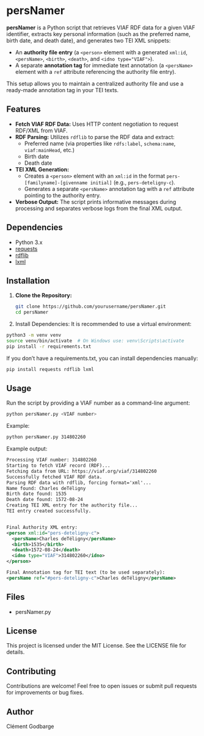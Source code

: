 # persNamer

**persNamer** is a Python script that retrieves VIAF RDF data for a given VIAF identifier, extracts key personal information (such as the preferred name, birth date, and death date), and generates two TEI XML snippets:

- An **authority file entry** (a `<person>` element with a generated `xml:id`, `<persName>`, `<birth>`, `<death>`, and `<idno type="VIAF">`).
- A separate **annotation tag** for immediate text annotation (a `<persName>` element with a `ref` attribute referencing the authority file entry).

This setup allows you to maintain a centralized authority file and use a ready-made annotation tag in your TEI texts.

## Features

- **Fetch VIAF RDF Data:** Uses HTTP content negotiation to request RDF/XML from VIAF.
- **RDF Parsing:** Utilizes `rdflib` to parse the RDF data and extract:
  - Preferred name (via properties like `rdfs:label`, `schema:name`, `viaf:mainHead`, etc.)
  - Birth date
  - Death date
- **TEI XML Generation:**
  - Creates a `<person>` element with an `xml:id` in the format `pers-[familyname]-[givenname initial]` (e.g., `pers-deteligny-c`).
  - Generates a separate `<persName>` annotation tag with a `ref` attribute pointing to the authority entry.
- **Verbose Output:** The script prints informative messages during processing and separates verbose logs from the final XML output.

## Dependencies

- Python 3.x
- [requests](https://pypi.org/project/requests/)
- [rdflib](https://pypi.org/project/rdflib/)
- [lxml](https://pypi.org/project/lxml/)

## Installation

1. **Clone the Repository:**

   ```bash
   git clone https://github.com/yourusername/persNamer.git
   cd persNamer

2.	Install Dependencies:
It is recommended to use a virtual environment:
  ```bash
  python3 -m venv venv
  source venv/bin/activate  # On Windows use: venv\Scripts\activate
  pip install -r requirements.txt
  ```
If you don’t have a requirements.txt, you can install dependencies manually:
  ```bash
  pip install requests rdflib lxml
  ```

## Usage
Run the script by providing a VIAF number as a command-line argument:
  ```bash
  python persNamer.py <VIAF number>
  ```
Example: 
  ```bash
  python persNamer.py 314802260
  ```
Example output:
  ```xml
  Processing VIAF number: 314802260
  Starting to fetch VIAF record (RDF)...
  Fetching data from URL: https://viaf.org/viaf/314802260
  Successfully fetched VIAF RDF data.
  Parsing RDF data with rdflib, forcing format='xml'...
  Name found: Charles deTéligny
  Birth date found: 1535
  Death date found: 1572-08-24
  Creating TEI XML entry for the authority file...
  TEI entry created successfully.
  
  
  Final Authority XML entry:
  <person xml:id="pers-deteligny-c">
    <persName>Charles deTéligny</persName>
    <birth>1535</birth>
    <death>1572-08-24</death>
    <idno type="VIAF">314802260</idno>
  </person>
  
  Final Annotation tag for TEI text (to be used separately):
  <persName ref="#pers-deteligny-c">Charles deTéligny</persName>
  ```
  
## Files

- persNamer.py

## License

This project is licensed under the MIT License. See the LICENSE file for details.

## Contributing

Contributions are welcome! Feel free to open issues or submit pull requests for improvements or bug fixes.

## Author

Clément Godbarge
